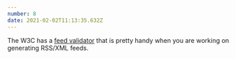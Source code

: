 ```yaml
---
number: 8
date: 2021-02-02T11:13:35.632Z
---
```


The W3C has a [feed validator](https://validator.w3.org/feed/) that is pretty handy when you are working on generating RSS/XML feeds.